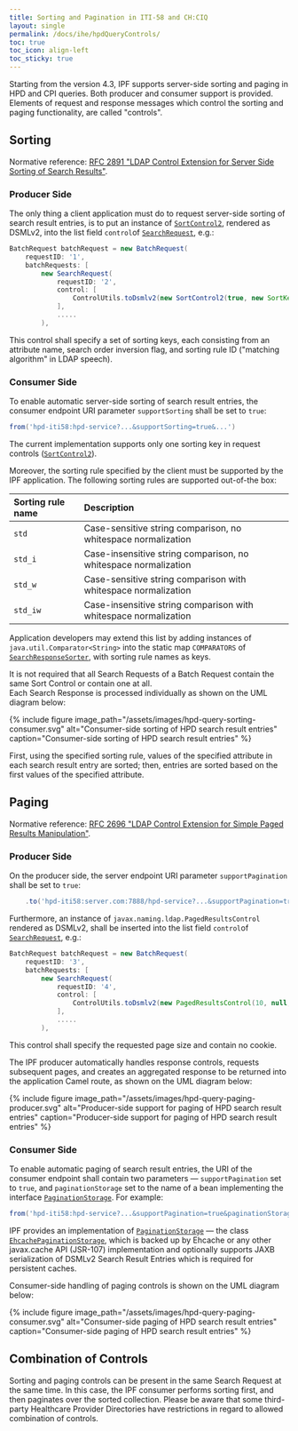 ```yaml
---
title: Sorting and Pagination in ITI-58 and CH:CIQ
layout: single
permalink: /docs/ihe/hpdQueryControls/
toc: true
toc_icon: align-left
toc_sticky: true
---
```


Starting from the version 4.3, IPF supports server-side sorting and paging in HPD and CPI queries.
Both producer and consumer support is provided.
Elements of request and response messages which control the sorting and paging functionality, 
are called "controls".


## Sorting

Normative reference: [RFC 2891 "LDAP Control Extension for Server Side Sorting of Search Results"](https://www.ietf.org/rfc/rfc2891.txt).

### Producer Side

The only thing a client application must do to request server-side sorting of search result entries, 
is to put an instance of 
[`SortControl2`](../../apidocs/org/openehealth/ipf/commons/ihe/hpd/controls/sorting/SortControl2),
rendered as DSMLv2, into the list field `control`of 
[`SearchRequest`](../../apidocs/org/openehealth/ipf/commons/ihe/hpd/stub/dsmlv2/SearchRequest), e.g.:

```groovy
BatchRequest batchRequest = new BatchRequest(
    requestID: '1',
    batchRequests: [
        new SearchRequest(
            requestID: '2',
            control: [
                ControlUtils.toDsmlv2(new SortControl2(true, new SortKey('givenName', false, 'std_i'))),
            ],
            .....
        ), 
```

This control shall specify a set of sorting keys, each consisting from an attribute name, search order inversion 
flag, and sorting rule ID ("matching algorithm" in LDAP speech).   

### Consumer Side

To enable automatic server-side sorting of search result entries, the consumer endpoint URI parameter 
`supportSorting` shall be set to `true`:

```groovy
from('hpd-iti58:hpd-service?...&supportSorting=true&...')
```

The current implementation supports only one sorting key in request controls
([`SortControl2`](../../apidocs/org/openehealth/ipf/commons/ihe/hpd/controls/sorting/SortControl2)).

Moreover, the sorting rule specified by the client must be supported by the IPF application.
The following sorting rules are supported out-of-the box:

| Sorting rule name | Description |
|:------------------|:------------|
| `std`    | Case-sensitive string comparison, no whitespace normalization
| `std_i`  | Case-insensitive string comparison, no whitespace normalization
| `std_w`  | Case-sensitive string comparison with whitespace normalization
| `std_iw` | Case-insensitive string comparison with whitespace normalization

Application developers may extend this list by adding instances of `java.util.Comparator<String>` 
into the static map `COMPARATORS` of
[`SearchResponseSorter`](../../apidocs/org/openehealth/ipf/commons/ihe/hpd/controls/sorting/SearchResponseSorter),
with sorting rule names as keys.

It is not required that all Search Requests of a Batch Request contain the same Sort Control or contain one at all.  
Each Search Response is processed individually as shown on the UML diagram below:

{% include figure image_path="/assets/images/hpd-query-sorting-consumer.svg" 
alt="Consumer-side sorting of HPD search result entries" 
caption="Consumer-side sorting of HPD search result entries" %}

First, using the specified sorting rule, values of the specified attribute in each search result entry are sorted; 
then, entries are sorted based on the first values of the specified attribute. 
                          

## Paging

Normative reference: [RFC 2696 "LDAP Control Extension for Simple Paged Results Manipulation"](https://www.ietf.org/rfc/rfc2696.txt).

### Producer Side

On the producer side, the server endpoint URI parameter `supportPagination` shall be set to `true`:

```groovy
    .to('hpd-iti58:server.com:7888/hpd-service?...&supportPagination=true&...')
```

Furthermore, an instance of `javax.naming.ldap.PagedResultsControl` rendered as DSMLv2, shall be inserted 
into the list field `control`of
[`SearchRequest`](../../apidocs/org/openehealth/ipf/commons/ihe/hpd/stub/dsmlv2/SearchRequest), e.g.:

```groovy
BatchRequest batchRequest = new BatchRequest(
    requestID: '3',
    batchRequests: [
        new SearchRequest(
            requestID: '4',
            control: [
                ControlUtils.toDsmlv2(new PagedResultsControl(10, null, true)),
            ],
            .....
        ), 
```

This control shall specify the requested page size and contain no cookie.

The IPF producer automatically handles response controls, requests subsequent pages, and creates an aggregated
response to be returned into the application Camel route, as shown on the UML diagram below:

{% include figure image_path="/assets/images/hpd-query-paging-producer.svg"
alt="Producer-side support for paging of HPD search result entries"
caption="Producer-side support for paging of HPD search result entries" %}

### Consumer Side

To enable automatic paging of search result entries, the URI of the consumer endpoint shall contain two parameters —
`supportPagination` set to `true`, and `paginationStorage` set to the name of a bean implementing the interface
[`PaginationStorage`](../../apidocs/org/openehealth/ipf/commons/ihe/hpd/controls/pagination/PaginationStorage).
For example:

```groovy
from('hpd-iti58:hpd-service?...&supportPagination=true&paginationStorage=#myStorage&...')
```
IPF provides an implementation of
[`PaginationStorage`](../../apidocs/org/openehealth/ipf/commons/ihe/hpd/controls/pagination/PaginationStorage) —
the class
[`EhcachePaginationStorage`](../../apidocs/org/openehealth/ipf/commons/ihe/hpd/controls/pagination/EhcachePaginationStorage),
which is backed up by Ehcache or any other javax.cache API (JSR-107) implementation and optionally 
supports JAXB serialization of DSMLv2 Search Result Entries which is required for persistent caches.

Consumer-side handling of paging controls is shown on the UML diagram below:

{% include figure image_path="/assets/images/hpd-query-paging-consumer.svg"
alt="Consumer-side paging of HPD search result entries"
caption="Consumer-side paging of HPD search result entries" %}


## Combination of Controls

Sorting and paging controls can be present in the same Search Request at the same time.
In this case, the IPF consumer performs sorting first, and then paginates over the sorted collection.
Please be aware that some third-party Healthcare Provider Directories have restrictions in regard to allowed
combination of controls.

